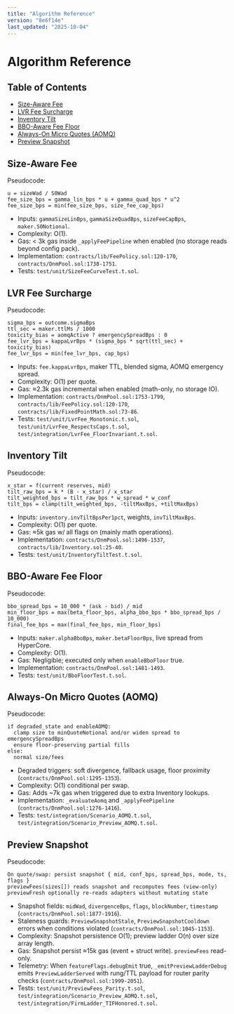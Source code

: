 ```yaml
---
title: "Algorithm Reference"
version: "8e6f14e"
last_updated: "2025-10-04"
---
```


# Algorithm Reference

## Table of Contents

- [Size-Aware Fee](#size-aware-fee)
- [LVR Fee Surcharge](#lvr-fee-surcharge)
- [Inventory Tilt](#inventory-tilt)
- [BBO-Aware Fee Floor](#bbo-aware-fee-floor)
- [Always-On Micro Quotes (AOMQ)](#always-on-micro-quotes-aomq)
- [Preview Snapshot](#preview-snapshot)

## Size-Aware Fee

Pseudocode:

```text
u = sizeWad / S0Wad
fee_size_bps = gamma_lin_bps * u + gamma_quad_bps * u^2
fee_size_bps = min(fee_size_bps, size_fee_cap_bps)
```
- Inputs: `gammaSizeLinBps`, `gammaSizeQuadBps`, `sizeFeeCapBps`, `maker.S0Notional`.
- Complexity: O(1).
- Gas: < 3k gas inside `_applyFeePipeline` when enabled (no storage reads beyond config pack).
- Implementation: `contracts/lib/FeePolicy.sol:120-170`, `contracts/DnmPool.sol:1738-1751`.
- Tests: `test/unit/SizeFeeCurveTest.t.sol`.

## LVR Fee Surcharge

Pseudocode:

```text
sigma_bps = outcome.sigmaBps
ttl_sec = maker.ttlMs / 1000
toxicity_bias = aomqActive ? emergencySpreadBps : 0
fee_lvr_bps = kappaLvrBps * (sigma_bps * sqrt(ttl_sec) + toxicity_bias)
fee_lvr_bps = min(fee_lvr_bps, cap_bps)
```
- Inputs: `fee.kappaLvrBps`, maker TTL, blended sigma, AOMQ emergency spread.
- Complexity: O(1) per quote.
- Gas: ≈2.3k gas incremental when enabled (math-only, no storage IO).
- Implementation: `contracts/DnmPool.sol:1753-1799`, `contracts/lib/FeePolicy.sol:120-170`, `contracts/lib/FixedPointMath.sol:73-86`.
- Tests: `test/unit/LvrFee_Monotonic.t.sol`, `test/unit/LvrFee_RespectsCaps.t.sol`, `test/integration/LvrFee_FloorInvariant.t.sol`.

## Inventory Tilt

Pseudocode:

```text
x_star = f(current reserves, mid)
tilt_raw_bps = k * (B - x_star) / x_star
tilt_weighted_bps = tilt_raw_bps * w_spread * w_conf
tilt_bps = clamp(tilt_weighted_bps, -tiltMaxBps, +tiltMaxBps)
```
- Inputs: `inventory.invTiltBpsPer1pct`, weights, `invTiltMaxBps`.
- Complexity: O(1) per quote.
- Gas: ≈5k gas w/ all flags on (mainly math operations).
- Implementation: `contracts/DnmPool.sol:1496-1537`, `contracts/lib/Inventory.sol:25-40`.
- Tests: `test/unit/InventoryTiltTest.t.sol`.

## BBO-Aware Fee Floor

Pseudocode:

```text
bbo_spread_bps = 10_000 * (ask - bid) / mid
min_floor_bps = max(beta_floor_bps, alpha_bbo_bps * bbo_spread_bps / 10_000)
final_fee_bps = max(final_fee_bps, min_floor_bps)
```
- Inputs: `maker.alphaBboBps`, `maker.betaFloorBps`, live spread from HyperCore.
- Complexity: O(1).
- Gas: Negligible; executed only when `enableBboFloor` true.
- Implementation: `contracts/DnmPool.sol:1481-1493`.
- Tests: `test/unit/BboFloorTest.t.sol`.

## Always-On Micro Quotes (AOMQ)

Pseudocode:

```text
if degraded_state and enableAOMQ:
  clamp size to minQuoteNotional and/or widen spread to emergencySpreadBps
  ensure floor-preserving partial fills
else:
  normal size/fees
```
- Degraded triggers: soft divergence, fallback usage, floor proximity (`contracts/DnmPool.sol:1295-1353`).
- Complexity: O(1) conditional per swap.
- Gas: Adds ~7k gas when triggered due to extra Inventory lookups.
- Implementation: `_evaluateAomq` and `_applyFeePipeline` (`contracts/DnmPool.sol:1276-1416`).
- Tests: `test/integration/Scenario_AOMQ.t.sol`, `test/integration/Scenario_Preview_AOMQ.t.sol`.

## Preview Snapshot

Pseudocode:

```text
On quote/swap: persist snapshot { mid, conf_bps, spread_bps, mode, ts, flags }
previewFees(sizes[]) reads snapshot and recomputes fees (view-only)
previewFresh optionally re-reads adapters without mutating state
```
- Snapshot fields: `midWad`, `divergenceBps`, `flags`, `blockNumber`, `timestamp` (`contracts/DnmPool.sol:1877-1916`).
- Staleness guards: `PreviewSnapshotStale`, `PreviewSnapshotCooldown` errors when conditions violated (`contracts/DnmPool.sol:1045-1153`).
- Complexity: Snapshot persistence O(1); preview ladder O(n) over size array length.
- Gas: Snapshot persist ≈15k gas (event + struct write). `previewFees` read-only.
- Telemetry: When `featureFlags.debugEmit` true, `_emitPreviewLadderDebug` emits `PreviewLadderServed` with rung/TTL payload for router parity checks (`contracts/DnmPool.sol:1999-2051`).
- Tests: `test/unit/PreviewFees_Parity.t.sol`, `test/integration/Scenario_Preview_AOMQ.t.sol`, `test/integration/FirmLadder_TIFHonored.t.sol`.
